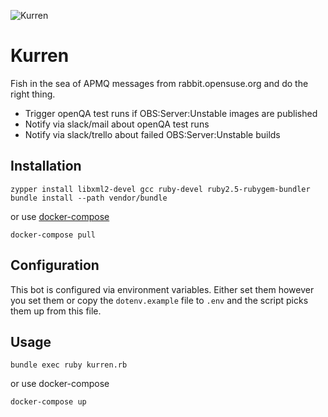 ![Kurren](https://upload.wikimedia.org/wikipedia/commons/thumb/d/da/Greetsiel_Krabbenkutter_Hafen.JPG/320px-Greetsiel_Krabbenkutter_Hafen.JPG)

# Kurren

Fish in the sea of APMQ messages from rabbit.opensuse.org and do the right thing.

- Trigger openQA test runs if OBS:Server:Unstable images are published
- Notify via slack/mail about openQA test runs
- Notify via slack/trello about failed OBS:Server:Unstable builds

## Installation

```shell
zypper install libxml2-devel gcc ruby-devel ruby2.5-rubygem-bundler
bundle install --path vendor/bundle
```

or use [docker-compose](https://docs.docker.com/compose/)

```shell
docker-compose pull
```

## Configuration

This bot is configured via environment variables. Either set them however you set them
or copy the `dotenv.example` file to `.env` and the script picks them up from this file.

## Usage
```shell
bundle exec ruby kurren.rb
```

or use docker-compose

```shell
docker-compose up
```
